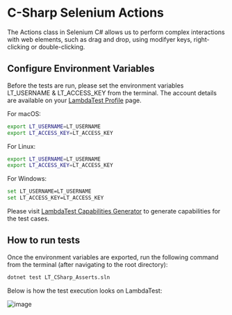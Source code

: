 # C-Sharp Selenium Actions  

The Actions class in Selenium C# allows us to perform complex interactions with web elements, such as drag and drop, using modifyer keys, right-clicking or double-clicking.

## Configure Environment Variables

Before the tests are run, please set the environment variables LT_USERNAME & LT_ACCESS_KEY from the terminal. The account details are available on your [LambdaTest Profile](https://accounts.lambdatest.com/detail/profile) page.

For macOS:

```bash
export LT_USERNAME=LT_USERNAME
export LT_ACCESS_KEY=LT_ACCESS_KEY
```

For Linux:

```bash
export LT_USERNAME=LT_USERNAME
export LT_ACCESS_KEY=LT_ACCESS_KEY
```

For Windows:

```bash
set LT_USERNAME=LT_USERNAME
set LT_ACCESS_KEY=LT_ACCESS_KEY
```

Please visit [LambdaTest Capabilities Generator](https://www.lambdatest.com/capabilities-generator/) to generate capabilities for the test cases.

## How to run tests

Once the environment variables are exported, run the following command from the terminal (after navigating to the root directory):

```bash
dotnet test LT_CSharp_Asserts.sln
```

Below is how the test execution looks on LambdaTest:

![image](https://github.com/andreea-qa/SeleniumActionsCSharp/assets/60468653/cf489133-d2f9-4b3f-b88b-ba971d065f80)


